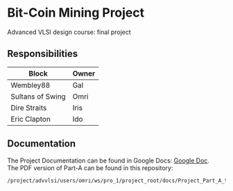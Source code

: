 # Bit-Coin Mining Project
Advanced VLSI design course: final project 

## Responsibilities
| Block            | Owner |
| ---------------- | ----- |
| Wembley88        | Gal   |
| Sultans of Swing | Omri  |
| Dire Straits     | Iris  |
| Eric Clapton     | Ido   |

## Documentation
The Project Documentation can be found in Google Docs: 
<a href="https://docs.google.com/document/d/1ActqKbxRadA4mczkYudtw3MzBfMnWl0CVKIMiWSTSkQ/edit?usp=sharing" target="_blank">Google Doc</a>.  
The PDF version of Part-A can be found in this repository:
```Console
/project/advvlsi/users/omri/ws/pro_1/project_root/docs/Project_Part_A_team04c.pdf
```
